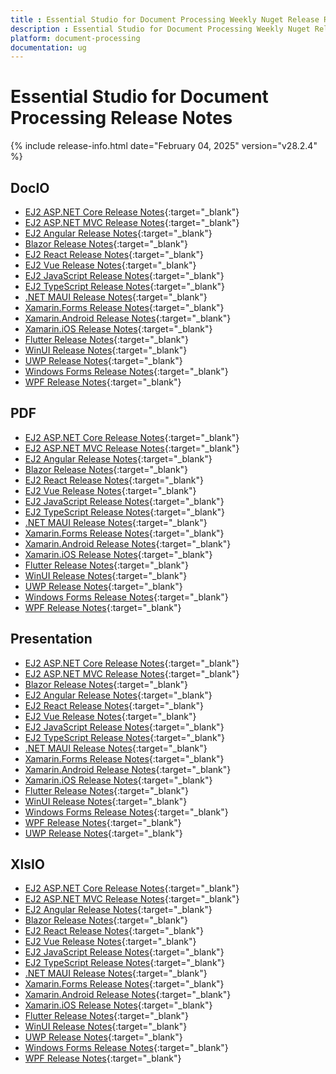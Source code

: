 ```yaml
---
title : Essential Studio for Document Processing Weekly Nuget Release Release Notes  
description : Essential Studio for Document Processing Weekly Nuget Release Release Notes  
platform: document-processing
documentation: ug
---
```


# Essential Studio for Document Processing  Release Notes  

{% include release-info.html date="February 04, 2025"  version="v28.2.4" %} 

## DocIO

* [EJ2 ASP.NET Core Release Notes](https://ej2.syncfusion.com/aspnetcore/documentation/release-notes/28.2.4#docio){:target="_blank"}
* [EJ2 ASP.NET MVC Release Notes](https://ej2.syncfusion.com/aspnetmvc/documentation/release-notes/28.2.4#docio){:target="_blank"}
* [EJ2 Angular Release Notes](https://ej2.syncfusion.com/angular/documentation/release-notes/28.2.4#docio){:target="_blank"}
* [Blazor Release Notes](https://blazor.syncfusion.com/documentation/release-notes/28.2.4#docio){:target="_blank"}
* [EJ2 React Release Notes](https://ej2.syncfusion.com/react/documentation/release-notes/28.2.4#docio){:target="_blank"}
* [EJ2 Vue  Release Notes](https://ej2.syncfusion.com/vue/documentation/release-notes/28.2.4#docio){:target="_blank"}
* [EJ2 JavaScript Release Notes](https://ej2.syncfusion.com/javascript/documentation/release-notes/28.2.4#docio){:target="_blank"}
* [EJ2 TypeScript Release Notes](https://ej2.syncfusion.com/documentation/release-notes/28.2.4#docio){:target="_blank"}
* [.NET MAUI Release Notes](/maui/release-notes/v28.2.4#docio){:target="_blank"}
* [Xamarin.Forms Release Notes](/xamarin/release-notes/v28.2.4#docio){:target="_blank"}
* [Xamarin.Android Release Notes](/xamarin-android/release-notes/v28.2.4#docio){:target="_blank"}
* [Xamarin.iOS Release Notes](/xamarin-ios/release-notes/v28.2.4#docio){:target="_blank"}
* [Flutter Release Notes](/flutter/release-notes/v28.2.4#docio){:target="_blank"}
* [WinUI Release Notes](/winui/release-notes/v28.2.4#docio){:target="_blank"}
* [UWP Release Notes](/uwp/release-notes/v28.2.4#docio){:target="_blank"}
* [Windows Forms Release Notes](/windowsforms/release-notes/v28.2.4#docio){:target="_blank"}
* [WPF Release Notes](/wpf/release-notes/v28.2.4#docio){:target="_blank"}



## PDF

* [EJ2 ASP.NET Core Release Notes](https://ej2.syncfusion.com/aspnetcore/documentation/release-notes/28.2.4#pdf){:target="_blank"}
* [EJ2 ASP.NET MVC Release Notes](https://ej2.syncfusion.com/aspnetmvc/documentation/release-notes/28.2.4#pdf){:target="_blank"}
* [EJ2 Angular Release Notes](https://ej2.syncfusion.com/angular/documentation/release-notes/28.2.4#pdf){:target="_blank"}
* [Blazor Release Notes](https://blazor.syncfusion.com/documentation/release-notes/28.2.4#pdf){:target="_blank"}
* [EJ2 React Release Notes](https://ej2.syncfusion.com/react/documentation/release-notes/28.2.4#pdf){:target="_blank"}
* [EJ2 Vue  Release Notes](https://ej2.syncfusion.com/vue/documentation/release-notes/28.2.4#pdf){:target="_blank"}
* [EJ2 JavaScript Release Notes](https://ej2.syncfusion.com/javascript/documentation/release-notes/28.2.4#pdf){:target="_blank"}
* [EJ2 TypeScript Release Notes](https://ej2.syncfusion.com/documentation/release-notes/28.2.4#pdf){:target="_blank"}
* [.NET MAUI Release Notes](/maui/release-notes/v28.2.4#pdf){:target="_blank"}
* [Xamarin.Forms Release Notes](/xamarin/release-notes/v28.2.4#pdf){:target="_blank"}
* [Xamarin.Android Release Notes](/xamarin-android/release-notes/v28.2.4#pdf){:target="_blank"}
* [Xamarin.iOS Release Notes](/xamarin-ios/release-notes/v28.2.4#pdf){:target="_blank"}
* [Flutter Release Notes](/flutter/release-notes/v28.2.4#pdf){:target="_blank"}
* [WinUI Release Notes](/winui/release-notes/v28.2.4#pdf){:target="_blank"}
* [UWP Release Notes](/uwp/release-notes/v28.2.4#pdf){:target="_blank"}
* [Windows Forms Release Notes](/windowsforms/release-notes/v28.2.4#pdf){:target="_blank"}
* [WPF Release Notes](/wpf/release-notes/v28.2.4#pdf){:target="_blank"}


## Presentation

* [EJ2 ASP.NET Core Release Notes](https://ej2.syncfusion.com/aspnetcore/documentation/release-notes/28.2.4#presentation){:target="_blank"}
* [EJ2 ASP.NET MVC Release Notes](https://ej2.syncfusion.com/aspnetmvc/documentation/release-notes/28.2.4#presentation){:target="_blank"}
* [Blazor Release Notes](https://blazor.syncfusion.com/documentation/release-notes/28.2.4#presentation){:target="_blank"}
* [EJ2 Angular Release Notes](https://ej2.syncfusion.com/angular/documentation/release-notes/28.2.4#presentation){:target="_blank"}
* [EJ2 React Release Notes](https://ej2.syncfusion.com/react/documentation/release-notes/28.2.4#presentation){:target="_blank"}
* [EJ2 Vue  Release Notes](https://ej2.syncfusion.com/vue/documentation/release-notes/28.2.4#presentation){:target="_blank"}
* [EJ2 JavaScript Release Notes](https://ej2.syncfusion.com/javascript/documentation/release-notes/28.2.4#presentation){:target="_blank"}
* [EJ2 TypeScript Release Notes](https://ej2.syncfusion.com/documentation/release-notes/28.2.4#presentation){:target="_blank"}
* [.NET MAUI Release Notes](/maui/release-notes/v28.2.4#presentation){:target="_blank"}
* [Xamarin.Forms Release Notes](/xamarin/release-notes/v28.2.4#presentation){:target="_blank"}
* [Xamarin.Android Release Notes](/xamarin-android/release-notes/v28.2.4#presentation){:target="_blank"}
* [Xamarin.iOS Release Notes](/xamarin-ios/release-notes/v28.2.4#presentation){:target="_blank"}
* [Flutter Release Notes](/flutter/release-notes/v28.2.4#presentation){:target="_blank"}
* [WinUI Release Notes](/winui/release-notes/v28.2.4#presentation){:target="_blank"}
* [Windows Forms Release Notes](/windowsforms/release-notes/v28.2.4#presentation){:target="_blank"}
* [WPF Release Notes](/wpf/release-notes/v28.2.4#presentation){:target="_blank"}
* [UWP Release Notes](/uwp/release-notes/v28.2.4#presentation){:target="_blank"}



## XlsIO

* [EJ2 ASP.NET Core Release Notes](https://ej2.syncfusion.com/aspnetcore/documentation/release-notes/28.2.4#xlsio){:target="_blank"}
* [EJ2 ASP.NET MVC Release Notes](https://ej2.syncfusion.com/aspnetmvc/documentation/release-notes/28.2.4#xlsio){:target="_blank"}
* [EJ2 Angular Release Notes](https://ej2.syncfusion.com/angular/documentation/release-notes/28.2.4#xlsio){:target="_blank"}
* [Blazor Release Notes](https://blazor.syncfusion.com/documentation/release-notes/28.2.4#xlsio){:target="_blank"}
* [EJ2 React Release Notes](https://ej2.syncfusion.com/react/documentation/release-notes/28.2.4#xlsio){:target="_blank"}
* [EJ2 Vue  Release Notes](https://ej2.syncfusion.com/vue/documentation/release-notes/28.2.4#xlsio){:target="_blank"}
* [EJ2 JavaScript Release Notes](https://ej2.syncfusion.com/javascript/documentation/release-notes/28.2.4#xlsio){:target="_blank"}
* [EJ2 TypeScript Release Notes](https://ej2.syncfusion.com/documentation/release-notes/28.2.4#xlsio){:target="_blank"}
* [.NET MAUI Release Notes](/maui/release-notes/v28.2.4#xlsio){:target="_blank"}
* [Xamarin.Forms Release Notes](/xamarin/release-notes/v28.2.4#xlsio){:target="_blank"}
* [Xamarin.Android Release Notes](/xamarin-android/release-notes/v28.2.4#xlsio){:target="_blank"}
* [Xamarin.iOS Release Notes](/xamarin-ios/release-notes/v28.2.4#xlsio){:target="_blank"}
* [Flutter Release Notes](/flutter/release-notes/v28.2.4#xlsio){:target="_blank"}
* [WinUI Release Notes](/winui/release-notes/v28.2.4#xlsio){:target="_blank"}
* [UWP Release Notes](/uwp/release-notes/v28.2.4#xlsio){:target="_blank"}
* [Windows Forms Release Notes](/windowsforms/release-notes/v28.2.4#xlsio){:target="_blank"}
* [WPF Release Notes](/wpf/release-notes/v28.2.4#xlsio){:target="_blank"}


